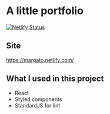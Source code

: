 # A little portfolio
[![Netlify Status](https://api.netlify.com/api/v1/badges/0299ffbf-827b-44d0-9269-f13a6395f417/deploy-status)](https://app.netlify.com/sites/margato/deploys)
## Site
https://margato.netlify.com/


## What I used in this project
- React
- Styled components
- StandardJS for lint